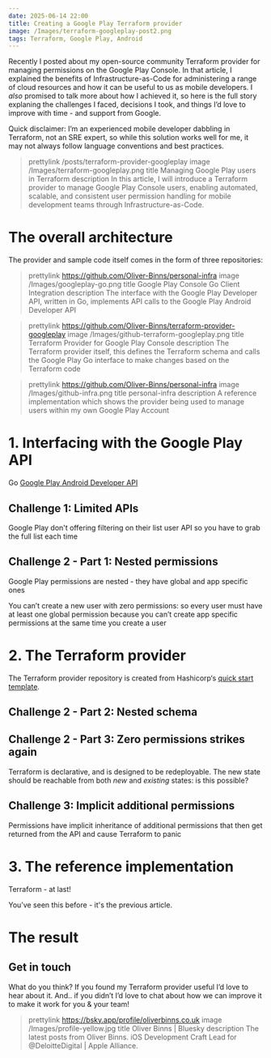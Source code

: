 ```yaml
---
date: 2025-06-14 22:00
title: Creating a Google Play Terraform provider
image: /Images/terraform-googleplay-post2.png
tags: Terraform, Google Play, Android
---
```


Recently I posted about my open-source community Terraform provider for managing permissions on the Google Play Console.
In that article, I explained the benefits of Infrastructure-as-Code for administering a range of cloud resources and how it can be useful to us as mobile developers.
I *also* promised to talk more about how I achieved it, so here is the full story explaning the challenges I faced, decisions I took, and things I’d love to improve with time - and support from Google.

Quick disclaimer: I’m an experienced mobile developer dabbling in Terraform, not an SRE expert, so while this solution works well for me, it may not always follow language conventions and best practices.

> prettylink /posts/terraform-provider-googleplay
> image /Images/terraform-googleplay.png
> title Managing Google Play users in Terraform
> description In this article, I will introduce a Terraform provider to manage Google Play Console users, enabling automated, scalable, and consistent user permission handling for mobile development teams through Infrastructure-as-Code.

# The overall architecture

The provider and sample code itself comes in the form of three repositories:

> prettylink https://github.com/Oliver-Binns/personal-infra
> image /Images/googleplay-go.png
> title Google Play Console Go Client Integration
> description The interface with the Google Play Developer API, written in Go, implements API calls to the Google Play Android Developer API

> prettylink https://github.com/Oliver-Binns/terraform-provider-googleplay
> image /Images/github-terraform-googleplay.png
> title Terraform Provider for Google Play Console
> description The Terraform provider itself, this defines the Terraform schema and calls the Google Play Go interface to make changes based on the Terraform code

> prettylink https://github.com/Oliver-Binns/personal-infra
> image /Images/github-infra.png
> title personal-infra
> description A reference implementation which shows the provider being used to manage users within my own Google Play Account

# 1. Interfacing with the Google Play API

Go
[Google Play Android Developer API](https://developers.google.com/android-publisher/api-ref/rest)

## Challenge 1: Limited APIs

Google Play don't offering filtering on their list user API so you have to grab the full list each time

## Challenge 2 - Part 1: Nested permissions

Google Play permissions are nested - they have global and app specific ones

You can’t create a new user with zero permissions: so every user must have at least one global permission because you can’t create app specific permissions at the same time you create a user


# 2. The Terraform provider

The Terraform provider repository is created from Hashicorp‘s [quick start template](https://github.com/hashicorp/terraform-provider-scaffolding-framework). 

## Challenge 2 - Part 2: Nested schema

## Challenge 2 - Part 3: Zero permissions strikes again

Terraform is declarative, and is designed to be redeployable.
The new state should be reachable from both _new_ and _existing_ states: is this possible?

## Challenge 3: Implicit additional permissions

Permissions have implicit inheritance of additional permissions that then get returned from the API and cause Terraform to panic

# 3. The reference implementation

Terraform - at last!

You’ve seen this before - it's the previous article.


# The result

## Get in touch

What do you think? If you found my Terraform provider useful I’d love to hear about it.
And.. if you didn’t I’d love to chat about how we can improve it to make it work for you & your team!

> prettylink https://bsky.app/profile/oliverbinns.co.uk
> image /Images/profile-yellow.jpg
> title Oliver Binns | Bluesky
> description The latest posts from Oliver Binns. iOS Development Craft Lead for @DeloitteDigital | Apple Alliance.
